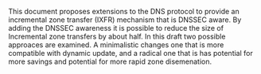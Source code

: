 This document proposes extensions to the DNS protocol to provide an
incremental zone transfer (IXFR) mechanism that is DNSSEC aware. 
By adding the DNSSEC awareness it is possible to reduce the size of 
Incremental zone transfers by about half. In this draft two 
possible approaces are examined. A minimalistic changes one that
is more compatible with dynamic update, and a radical one that 
is has potential for more savings and potential for more rapid zone
disemenation. 

